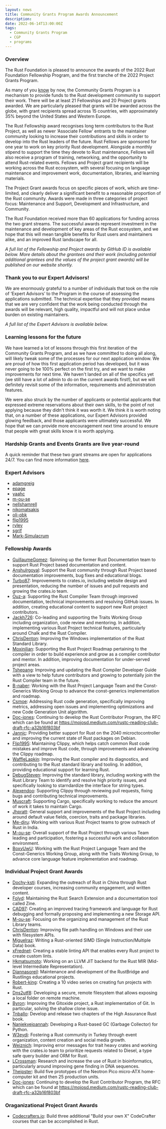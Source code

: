 ```yaml
---
layout: news
title: Community Grants Program Awards Announcement
description:
date: 2022-06-14T13:00:00Z
tags:
  - Community Grants Program
  - CGP
  - programs
---
```


### Overview

The Rust Foundation is pleased to announce the awards of the 2022 Rust Foundation Fellowship Program, and the first tranche of the 2022 Project Grants Program.

As many of you [know](https://foundation.rust-lang.org/news/2021-12-09-news-rust-foundation-to-launch-community-grants-program/) by now, the Community Grants Program is a mechanism to provide funds to the Rust development community to support their work. There will be at least 21 Fellowships and 20 Project grants awarded. We are particularly pleased that grants will be awarded across the globe, with grant recipients spread across 15 countries, with approximately 35% beyond the United States and Western Europe.

The Rust Fellowship award recognises long term contributors to the Rust Project, as well as newer ‘Associate Fellow’ entrants to the maintainer community looking to increase their contributions and skills in order to develop into the Rust leaders of the future. Rust Fellows are sponsored for one year to work on key priority Rust development. Alongside a monthly stipend to support the time they devote to Rust maintenance, Fellows will also receive a program of training, networking, and the opportunity to attend Rust-related events. Fellows and Project grant recipients will be working across the Rust ecosystem, with several focusing on language maintenance and improvement work, documentation, libraries, and learning materials.

The Project Grant awards focus on specific pieces of work, which are time-limited, and clearly deliver a significant benefit to a reasonable proportion of the Rust community. Awards were made in three categories of project focus: Maintenance and Support, Development and Infrastructure, and Community.

The Rust Foundation received more than 60 applications for funding across the two grant streams. The successful awards represent investment in the maintenance and development of key areas of the Rust ecosystem, and we hope that this will mean tangible benefits for Rust users and maintainers alike, and an improved Rust landscape for all.

*A full list of the Fellowship and Project awards by GitHub ID is available below. More details about the grantees and their work (including potential additional grantees and the values of the project grant awards) will be published on our website shortly.*

### Thank you to our Expert Advisors\!

We are enormously grateful to a number of individuals that took on the role of ‘Expert Advisors’ to the Program in the course of assessing the applications submitted. The technical expertise that they provided means that we are very confident that the work being conducted through the awards will be relevant, high quality, impactful and will not place undue burden on existing maintainers.

*A full list of the Expert Advisors is available below.*

### Learning lessons for the future

We have learned a lot of lessons through this first iteration of the Community Grants Program, and as we have committed to doing all along, will likely tweak some of the processes for our next application window. We are proud of how this first application period has developed, but it was never going to be 100% perfect on the first try, and we want to make improvements for next time. We haven't landed on all of the specifics yet (we still have a lot of admin to do on the current awards first\!), but we will definitely revisit some of the information, requirements and administration features.

We were also struck by the number of applicants or potential applicants that expressed extreme reservations about their own skills, to the point of not applying because they didn't think it was worth it. We think it is worth noting that, on a number of these applications, our Expert Advisors provided glowing feedback, and those applicants were ultimately successful. We hope that we can provide more encouragement next time around to ensure that people with great skills know it is worth applying.

### Hardship Grants and Events Grants are live year-round

A quick reminder that these two grant streams are open for applications 24/7. You can find more information [here](https://foundation.rust-lang.org/grants/).

### Expert Advisors

* [adamgreig](https://github.com/adamgreig/)
* [epage](https://github.com/epage)
* [yaahc](https://github.com/yaahc/)
* [m-ou-se](https://github.com/m-ou-se/)
* [nellshamrell](https://github.com/nellshamrell)
* [nikomatsakis](https://github.com/nikomatsakis)
* [oli-obk](https://github.com/oli-obk)
* [flip1995](https://github.com/flip1995)
* [rylev](https://github.com/rylev)
* [sgrif](https://github.com/sgrif)
* [Mark-Simulacrum](https://github.com/Mark-Simulacrum)

### Fellowship Awards

* [GuillaumeGomez](https://github.com/GuillaumeGomez)\: Spinning up the former Rust Documentation team to support Rust Project based documentation and content.
* [Anshulrgoyal](https://github.com/anshulrgoyal/)\: Support the Rust community through Rust Project based documentation improvements, bug fixes and educational blogs.
* [Turbo87](https://github.com/Turbo87/)\: Improvements to crates.io, including website design and presentation, reducing the number of issues and pull requests and growing the crates.io team.
* [Ouz-a](https://github.com/ouz-a)\: Supporting the Rust Compiler Team through improved documentation, technical improvements and resolving GitHub issues. In addition, creating educational content to support new Rust project contributors.
* [Jackh726](https://github.com/jackh726)\: Co-leading and supporting the Traits Working Group including organization, code review and mentoring. In addition, implementing various Rust Project technical features, particularly around Chalk and the Rust Compiler.
* [ChrisDenton](https://github.com/ChrisDenton)\: Improving the Windows implementation of the Rust Standard Library.
* [Moxinilian](https://github.com/Moxinilian)\: Supporting the Rust Project Roadmap pertaining to the compiler in order to build experience and grow as a compiler contributor and mentor. In addition, improving documentation for under-served project areas.
* [Tshepang](https://github.com/tshepang)\: Improving and updating the Rust Compiler Developer Guide with a view to help future contributors and growing to potentially join the Rust Compiler team in the future.
* [B-naber](https://github.com/b-naber)\: Working with the Rust Project Language Team and the Const-Generics Working Group to advance the const-generics implementation and roadmap.
* [Csmoe](https://github.com/csmoe)\: Addressing Rust code generation, specifically improving metrics, addressing open issues and implementing optimizations and new Code Generation Unit algorithm.
* [Doc-jones](https://github.com/doc-jones)\: Continuing to develop the Rust Contributor Program, the RFC which can be found at https://mojosd.medium.com/rustc-reading-club-draft-rfc-a32b16f803bf
* [Jannic](https://github.com/jannic/)\: Providing better support for Rust on the 2040 microctocontroller and improving the current state of Rust packages on Debian.
* [Flip1995](https://github.com/flip1995)\: Maintaining Clippy, which helps catch common Rust code mistakes and improve Rust code, through improvements and advancing the Clippy roadmap.
* [WaffleLapkin](https://github.com/WaffleLapkin)\: Improving the Rust compiler and its diagnostics, and contributing to the Rust standard library and tooling. In addition, providing educational support for learning Rust.
* [DebugSteven](https://github.com/DebugSteven)\: Improving the standard library, including working with the Rust Library Team to identify and resolve high priority issues, and specifically looking to starndardize the interface for string types.
* [Alexendoo](https://github.com/Alexendoo)\: Supporting Clippy through reviewing pull requests, fixing bugs and contributing technical improvements.
* [Muscraft](https://github.com/Muscraft)\: Supporting Cargo, specifically working to reduce the amount of work it takes to maintain Cargo.
* [Jhpratt](https://github.com/jhpratt)\: General support and improvements of the Rust Project including around default value fields, coercion, traits and package libraries.
* [Me-diru](https://github.com/me-diru)\: Working with various Rust Project teams to grow outreach of Rust in India.
* [M-ou-se](https://github.com/m-ou-se/)\: Overall support of the Rust Project through various Team leading and participation, fostering a successful work and collaboration environment.
* [BoxyUwU](https://github.com/BoxyUwU)\: Working with the Rust Project Language Team and the Const-Generics Working Group, along with the Traits Working Group, to advance core language feature implementation and roadmap.

### Individual Project Grant Awards

* [Dochy-ksti](https://github.com/dochy-ksti/)\: Expanding the outreach of Rust in China through Rust developer courses, increasing community engagement, and written content.
* [Folyd](https://github.com/folyd)\: Maintaining the Rust Search Extension and a documentation tool called Zine.
* [CAD97](https://github.com/CAD97/)\: Creating an improved tracing framework and language for Rust debugging and formally proposing and implementing a new Storage API.
* [M-ou-se](https://github.com/m-ou-se/)\: Focusing on the organizing and management of the Rust Library teams.
* [ChrisDenton](https://github.com/ChrisDenton)\: Improving file path handling on Windows and their use with filesystem APIs.
* [Miguelraz](https://github.com/miguelraz)\: Writing a Rust-oriented SIMD (Single Instruction/Multiple Data) book.
* [xFrednet](https://github.com/xFrednet)\: Creating a stable linting API that enables every Rust project to create custom lints.
* [Hkmatsumoto](https://github.com/hkmatsumoto)\: Working on an LLVM JIT backend for the Rust MIR (Mid-level Intermediate Representation).
* [Diannasoreil](https://github.com/diannasoreil)\: Maintenance and development of the RustBridge and Rustlings educational projects.
* [Robert-king](https://gist.github.com/robert-king)\: Creating a 10 video series on creating fun projects with Rust.
* [Dns2utf8](https://github.com/dns2utf8/)\: Developing a secure, remote filesystem that allows exposing a local folder on remote machine.
* [Byron](https://github.com/Byron)\: Improving the Gitoxide project, a Rust implementation of Git. In particular, solving the shallow clone issue.
* [Tnballo](https://github.com/tnballo)\: Develop and release two chapters of the High Assurance Rust book.
* [Nanjekyejoannah](https://github.com/nanjekyejoannah)\: Developing a Rust-based GC (Garbage Collector) for Python.
* [W3eydi](https://github.com/w3eydi)\: Fostering a Rust community in Turkey through event organization, content creation and social media growth.
* [Weiznich](https://github.com/weiznich)\: Improving error messages for trait heavy crates and working with the crates.io team to prioritize requests related to Diesel, a type safe query builder and ORM for Rust.
* [LCrossman](https://github.com/LCrossman)\: Research and increase the use of Rust in bioinformatics, particularly around improving gene finding in DNA sequences.
* [Thejpster](https://github.com/thejpster)\: Build five prototypes of the Neotron Pico micro-ATX home-computer kit and then 25 production units.
* [Doc-jones](https://github.com/doc-jones)\: Continuing to develop the Rust Contributor Program, the RFC which can be found at https://mojosd.medium.com/rustc-reading-club-draft-rfc-a32b16f803bf

### Oraganizational Project Grant Awards

* [Codecrafters.io](https://codecrafters.io)\: Build three additional "Build your own X" CodeCrafter courses that can be accomplished in Rust.
